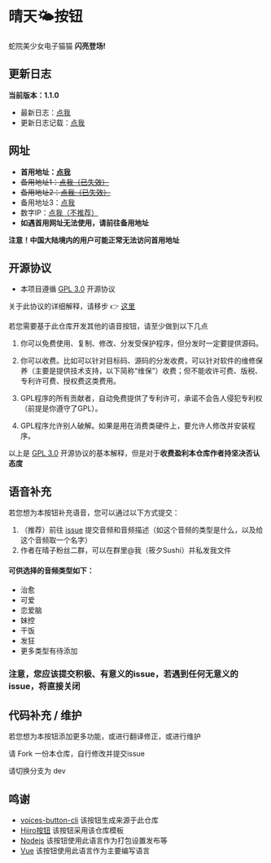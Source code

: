# 晴天🌤按钮

蛇院美少女电子猫猫 **闪亮登场!**

## 更新日志
**当前版本：1.1.0**

- 最新日志：[点我](https://github.com/SoraSushi776/77Sun-Button/tree/main/update/LASTEST.md)
- 更新日志记载：[点我](https://github.com/SoraSushi776/77Sun-Button/tree/main/update)

## 网址
- **首用地址：[点我](https://www.sushi810.com.cn/)**
- ~~备用地址1：[点我（已失效）](https://sorasushi776.github.io/77Sun-Button/)~~
- ~~备用地址2：[点我（已失效）](http://sec.azurestu.top:8024/)~~
- 备用地址3：[点我](http://sushi810.com.cn:8024/)
- 数字IP：[点我（不推荐）](http://211.101.245.243:8024/)
- **如遇首用网址无法使用，请前往备用地址**

**注意！中国大陆境内的用户可能正常无法访问首用地址**


## 开源协议
- 本项目遵循 [GPL 3.0](https://www.gnu.org/licenses/gpl-3.0.en.html) 开源协议

关于此协议的详细解释，请移步 👉 [这里](https://blog.csdn.net/kaiyuanshe/article/details/113787550)

若您需要基于此仓库开发其他的语音按钮，请至少做到以下几点

1. 你可以免费使用、复制、修改、分发受保护程序，但分发时一定要提供源码。

2. 你可以收费。比如可以针对目标码、源码的分发收费，可以针对软件的维修保养（主要是提供技术支持，以下简称“维保”）收费；但不能收许可费、版税、专利许可费、授权费这类费用。

3. GPL程序的所有贡献者，自动免费提供了专利许可，承诺不会告人侵犯专利权（前提是你遵守了GPL）。

4. GPL程序允许别人破解。如果是用在消费类硬件上，要允许人修改并安装程序。

以上是 [GPL 3.0](https://www.gnu.org/licenses/gpl-3.0.en.html) 开源协议的基本解释，但是对于**收费盈利本仓库作者持坚决否认态度**

## 语音补充

若您想为本按钮补充语音，您可以通过以下方式提交：

1. （推荐）前往 [issue](https://github.com/SoraSushi776/77Sun-Button/issues) 提交音频和音频描述（如这个音频的类型是什么，以及给这个音频取一个名字）
2. 作者在晴子粉丝二群，可以在群里@我（筱夕Sushi）并私发我文件

#### 可供选择的音频类型如下：
- 治愈
- 可爱
- 恋爱脑
- 妹控
- 干饭
- 发狂
- 更多类型有待添加

### 注意，您应该提交**积极、有意义**的issue，若遇到任何无意义的issue，将直接关闭

## 代码补充 / 维护

若您想为本按钮添加更多功能，或进行翻译修正，或进行维护

请 Fork 一份本仓库，自行修改并提交issue

请切换分支为 dev

## 鸣谢
- [voices-button-cli](https://github.com/blacktunes/voices-button-cli) 该按钮生成来源于此仓库
- [Hiiro按钮](https://github.com/blacktunes/hiiro-button) 该按钮采用该仓库模板
- [Nodejs](https://nodejs.org/) 该按钮使用此语言作为打包设置发布等
- [Vue](https://cn.vuejs.org/) 该按钮使用此语言作为主要编写语言